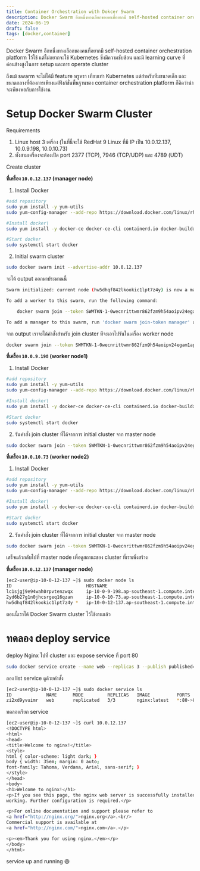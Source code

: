 ```yaml
---
title: Container Orchestration with Dokcer Swarm
description: Docker Swarm อีกหนึ่งทางเลือกของคนที่อยากมี self-hosted container orchestration platform ไว้ใช้ แต่ไม่อยากจะใช้ Kubernetes ซึ่งมีความซับซ้อน และมี learning curve ที่ค่อนข้างสูงในการ setup และการ operate cluster
date: 2024-06-19
draft: false
tags: [docker,container]
---
```


Docker Swarm อีกหนึ่งทางเลือกของคนที่อยากมี self-hosted container orchestration platform ไว้ใช้ แต่ไม่อยากจะใช้ Kubernetes ซึ่งมีความซับซ้อน และมี learning curve ที่ค่อนข้างสูงในการ setup และการ operate cluster

ถึงแม้ swarm จะไม่ได้มี feature หรูหรา เทียบเท่า Kubernetes แต่สำหรับทีมขนาดเล็ก และขนาดกลางที่ต้องการเพียงแค่ฟังก์ชั่นพื้นฐานของ container orchestration platform ก็คิดว่าน่าจะเพียงพอกับการใช้งาน

# Setup Docker Swarm Cluster

Requirements
1. Linux host 3 เครื่อง (ในที่นี้จะใช้ RedHat 9 Linux ที่มี IP เป็น 10.0.12.137, 10.0.9.198, 10.0.10.73)
2. ทั้งสามเครื่องจะต้องเปิด port 2377 (TCP), 7946 (TCP/UDP) และ 4789 (UDT)

Create cluster

**ที่เครื่อง `10.0.12.137` (manager node)**

1. Install Docker
```bash
#add repository
sudo yum install -y yum-utils
sudo yum-config-manager --add-repo https://download.docker.com/linux/rhel/docker-ce.repo

#Install docker\
sudo yum install -y docker-ce docker-ce-cli containerd.io docker-buildx-plugin docker-compose-plugin

#Start docker
sudo systemctl start docker
```

2. Initial swarm cluster

```bash
sudo docker swarm init --advertise-addr 10.0.12.137
```

จะได้ output ออกมาประมาณนี้

```bash
Swarm initialized: current node (hw5dhqf842lkookic1lpt7z4y) is now a manager.

To add a worker to this swarm, run the following command:

    docker swarm join --token SWMTKN-1-0wecnrittwmr862fzm9h54aoipv24egam1ap5wsbbw34hvl0k7-07lm7ktxvhy5r6xq15mydyjxp 10.0.12.137:2377

To add a manager to this swarm, run 'docker swarm join-token manager' and follow the instructions.
```

จาก output เราจะได้คำสั่งสำหรับ join cluster ทีจะเอาไปรันในเครื่อง worker node

```bash
docker swarm join --token SWMTKN-1-0wecnrittwmr862fzm9h54aoipv24egam1ap5wsbbw34hvl0k7-07lm7ktxvhy5r6xq15mydyjxp 10.0.12.137:2377
```

**ที่เครื่อง `10.0.9.198` (worker node1)**
1. Install Docker

```bash
#add repository
sudo yum install -y yum-utils
sudo yum-config-manager --add-repo https://download.docker.com/linux/rhel/docker-ce.repo

#Install docker\
sudo yum install -y docker-ce docker-ce-cli containerd.io docker-buildx-plugin docker-compose-plugin

#Start docker
sudo systemctl start docker
```

2. รันคำสั่ง join cluster ที่ได้จากการ initial cluster จาก master node

```bash
sudo docker swarm join --token SWMTKN-1-0wecnrittwmr862fzm9h54aoipv24egam1ap5wsbbw34hvl0k7-07lm7ktxvhy5r6xq15mydyjxp 10.0.12.137:2377
```

**ที่เครื่อง `10.0.10.73` (worker node2)**
1. Install Docker

```bash
#add repository
sudo yum install -y yum-utils
sudo yum-config-manager --add-repo https://download.docker.com/linux/rhel/docker-ce.repo

#Install docker\
sudo yum install -y docker-ce docker-ce-cli containerd.io docker-buildx-plugin docker-compose-plugin

#Start docker
sudo systemctl start docker
```

2. รันคำสั่ง join cluster ที่ได้จากการ initial cluster จาก master node

```bash
sudo docker swarm join --token SWMTKN-1-0wecnrittwmr862fzm9h54aoipv24egam1ap5wsbbw34hvl0k7-07lm7ktxvhy5r6xq15mydyjxp 10.0.12.137:2377
```

เสร็จแล้วกลับไปที่ master node เพื่อดูสถานะของ cluster ที่เราเพิ่งสร้าง

**ที่เครื่อง `10.0.12.137` (manager node)**

```bash
[ec2-user@ip-10-0-12-137 ~]$ sudo docker node ls
ID                            HOSTNAME                                         STATUS    AVAILABILITY   MANAGER STATUS   ENGINE VERSION
lc1sjgj9e94wah0rpvtenzwqx     ip-10-0-9-198.ap-southeast-1.compute.internal    Ready     Active                          26.1.4
2yd6b27g1n0jhcsrgeq16qzan     ip-10-0-10-73.ap-southeast-1.compute.internal    Ready     Active                          26.1.4
hw5dhqf842lkookic1lpt7z4y *   ip-10-0-12-137.ap-southeast-1.compute.internal   Ready     Active         Leader           26.1.4
```

ตอนนี้เราได้ Docker Swarm cluster ไว้ใช้งานแล้ว

# ทดลอง deploy service

deploy Nginx ไปที่ cluster และ expose service ที่ port 80

```bash
sudo docker service create --name web --replicas 3 --publish published=80,target=80 nginx:latest
```

ลอง list service ดูด้วยคำสั้ง

```bash
[ec2-user@ip-10-0-12-137 ~]$ sudo docker service ls
ID             NAME      MODE         REPLICAS   IMAGE          PORTS
zi2xd9yvuimr   web       replicated   3/3        nginx:latest   *:80->80/tcp
```

ทดลองเรียก service

```bash
[ec2-user@ip-10-0-12-137 ~]$ curl 10.0.12.137
<!DOCTYPE html>
<html>
<head>
<title>Welcome to nginx!</title>
<style>
html { color-scheme: light dark; }
body { width: 35em; margin: 0 auto;
font-family: Tahoma, Verdana, Arial, sans-serif; }
</style>
</head>
<body>
<h1>Welcome to nginx!</h1>
<p>If you see this page, the nginx web server is successfully installed and
working. Further configuration is required.</p>

<p>For online documentation and support please refer to
<a href="http://nginx.org/">nginx.org</a>.<br/>
Commercial support is available at
<a href="http://nginx.com/">nginx.com</a>.</p>

<p><em>Thank you for using nginx.</em></p>
</body>
</html>
```

service up and running :smiley:
